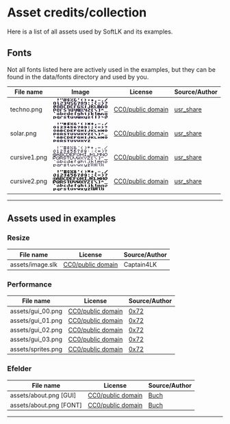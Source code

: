 # Asset credits/collection

Here is a list of all assets used by SoftLK and its examples.

## Fonts

Not all fonts listed here are actively used in the examples, but they can be found in the data/fonts directory and used by you.

|File name|Image|License|Source/Author|
|---|---|---|---|
|techno.png|![techno](fonts/techno.png)|[CC0/public domain](https://creativecommons.org/publicdomain/zero/1.0/)|[usr_share](https://opengameart.org/content/new-original-grafx2-font-collection)|
|solar.png|![solar](fonts/solar.png)|[CC0/public domain](https://creativecommons.org/publicdomain/zero/1.0/)|[usr_share](https://opengameart.org/content/new-original-grafx2-font-collection)|
|cursive1.png|![cursive1](fonts/cursive1.png)|[CC0/public domain](https://creativecommons.org/publicdomain/zero/1.0/)|[usr_share](https://opengameart.org/content/new-original-grafx2-font-collection)|
|cursive2.png|![cursive2](fonts/cursive2.png)|[CC0/public domain](https://creativecommons.org/publicdomain/zero/1.0/)|[usr_share](https://opengameart.org/content/new-original-grafx2-font-collection)|

------------
## Assets used in examples


### Resize

|File name|License|Source/Author|
|---|---|---|
|assets/image.slk|[CC0/public domain](https://creativecommons.org/publicdomain/zero/1.0/)|Captain4LK|

### Performance

|File name|License|Source/Author|
|---|---|---|
|assets/gui_00.png|[CC0/public domain](https://creativecommons.org/publicdomain/zero/1.0/)|[0x72](https://0x72.itch.io/dungeonui)|
|assets/gui_01.png|[CC0/public domain](https://creativecommons.org/publicdomain/zero/1.0/)|[0x72](https://0x72.itch.io/dungeonui)|
|assets/gui_02.png|[CC0/public domain](https://creativecommons.org/publicdomain/zero/1.0/)|[0x72](https://0x72.itch.io/dungeontileset-ii)|
|assets/gui_03.png|[CC0/public domain](https://creativecommons.org/publicdomain/zero/1.0/)|[0x72](https://0x72.itch.io/dungeontileset-ii)|
|assets/sprites.png|[CC0/public domain](https://creativecommons.org/publicdomain/zero/1.0/)|[0x72](https://0x72.itch.io/pixeldudesmaker)|

### Efelder

|File name|License|Source/Author|
|---|---|---|
|assets/about.png [GUI]|[CC0/public domain](https://creativecommons.org/publicdomain/zero/1.0/)|[Buch](https://opengameart.org/content/unfinished-user-interfaces)|
|assets/about.png [FONT]|[CC0/public domain](https://creativecommons.org/publicdomain/zero/1.0/)|[Buch](https://opengameart.org/content/three-little-bitmap-fonts)|

-----
